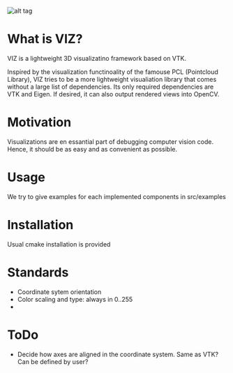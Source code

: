![alt tag](data/viz_logo.png)

# What is VIZ?
VIZ is a lightweight 3D visualizatino framework based on VTK.

Inspired by the visualization functinoality of the famouse PCL (Pointcloud Library),
VIZ tries to be a more lightweight visualiation library that comes without a large list of dependencies.
Its only required dependencies are VTK and Eigen. If desired, it can also output rendered views into OpenCV.

# Motivation
Visualizations are en essantial part of debugging computer vision code.
Hence, it should be as easy and as convenient as possible.

# Usage
We try to give examples for each implemented components in src/examples

# Installation
Usual cmake installation is provided

# Standards
- Coordinate sytem orientation
- Color scaling and type: always in 0..255
- 

# ToDo
- Decide how axes are aligned in the coordinate system. Same as VTK? Can be defined by user?

